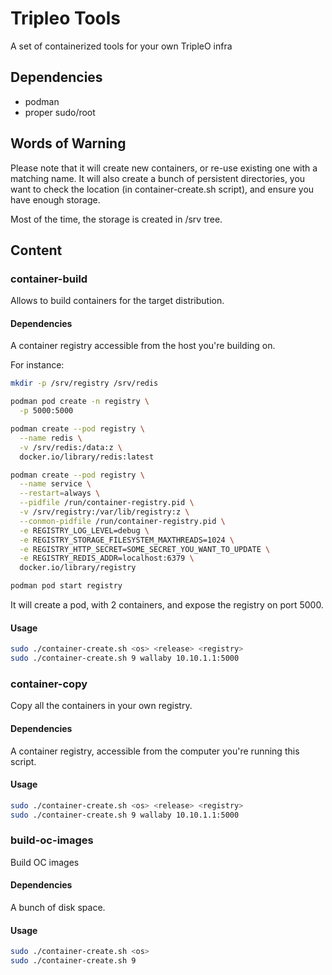 # Tripleo Tools
A set of containerized tools for your own TripleO infra

## Dependencies
- podman
- proper sudo/root

## Words of Warning
Please note that it will create new containers, or re-use existing one with
a matching name. It will also create a bunch of persistent directories, you
want to check the location (in container-create.sh script), and ensure
you have enough storage.

Most of the time, the storage is created in /srv tree.

## Content

### container-build
Allows to build containers for the target distribution.
#### Dependencies
A container registry accessible from the host you're building on.

For instance:
```Bash
mkdir -p /srv/registry /srv/redis

podman pod create -n registry \
  -p 5000:5000

podman create --pod registry \
  --name redis \
  -v /srv/redis:/data:z \
  docker.io/library/redis:latest

podman create --pod registry \
  --name service \
  --restart=always \
  --pidfile /run/container-registry.pid \
  -v /srv/registry:/var/lib/registry:z \
  --conmon-pidfile /run/container-registry.pid \
  -e REGISTRY_LOG_LEVEL=debug \
  -e REGISTRY_STORAGE_FILESYSTEM_MAXTHREADS=1024 \
  -e REGISTRY_HTTP_SECRET=SOME_SECRET_YOU_WANT_TO_UPDATE \
  -e REGISTRY_REDIS_ADDR=localhost:6379 \
  docker.io/library/registry

podman pod start registry
```
It will create a pod, with 2 containers, and expose the registry on port 5000.

#### Usage
```Bash
sudo ./container-create.sh <os> <release> <registry>
sudo ./container-create.sh 9 wallaby 10.10.1.1:5000
```

### container-copy
Copy all the containers in your own registry.
#### Dependencies
A container registry, accessible from the computer you're running this script.

#### Usage
```Bash
sudo ./container-create.sh <os> <release> <registry>
sudo ./container-create.sh 9 wallaby 10.10.1.1:5000
```

### build-oc-images
Build OC images

#### Dependencies
A bunch of disk space.

#### Usage
```Bash
sudo ./container-create.sh <os>
sudo ./container-create.sh 9
```
